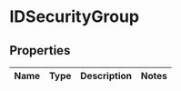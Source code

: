 
# IDSecurityGroup

## Properties
Name | Type | Description | Notes
------------ | ------------- | ------------- | -------------



